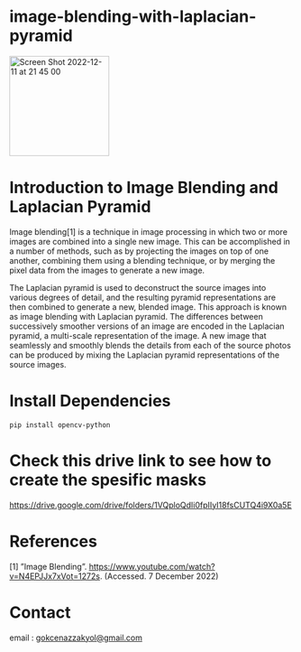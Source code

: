 # image-blending-with-laplacian-pyramid
<img width="177" alt="Screen Shot 2022-12-11 at 21 45 00" src="https://user-images.githubusercontent.com/74296174/207728440-7126224f-130f-49dd-b44d-d8dcdeebc580.png">

# Introduction to Image Blending and Laplacian Pyramid
Image blending[1] is a technique in image processing in which two or more images are combined into a single new image. This can be accomplished in a number of methods, such as by projecting the images on top of one another, combining them using a blending technique, or by merging the pixel data from the images to generate a new image.

The Laplacian pyramid is used to deconstruct the source images into various degrees of detail, and the resulting pyramid representations are then combined to generate a new, blended image. This approach is known as image blending with Laplacian pyramid. The differences between successively smoother versions of an image are encoded in the Laplacian pyramid, a multi-scale representation of the image. A new image that seamlessly and smoothly blends the details from each of the source photos can be produced by mixing the Laplacian pyramid representations of the source images.

# Install Dependencies 
```
pip install opencv-python
```

# Check this drive link to see how to create the spesific masks
https://drive.google.com/drive/folders/1VQploQdIi0fpIIyI18fsCUTQ4i9X0a5E


# References
[1] ”Image Blending”. https://www.youtube.com/watch?v=N4EPJJx7xVot=1272s. (Accessed. 7 December 2022)

# Contact
email : gokcenazzakyol@gmail.com
